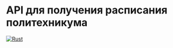 # API для получения расписания политехникума

[![Rust](https://github.com/n08i40k/schedule-parser-rusted/actions/workflows/test.yml/badge.svg)](https://github.com/n08i40k/schedule-parser-rusted/actions/workflows/test.yml)